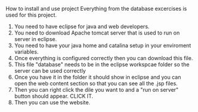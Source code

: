 How to install and use project
Everything from the database excercises is used for this project. 
1. You need to have eclipse for java and web developers.
2. You need to download Apache tomcat server that is used to run on server in eclipse.
3. You need to have your java home and catalina setup in your enviroment variables.
4. Once everything is configured correctly then you can download this file.
5. This file "database" needs to be in the eclipse workspcae folder so the server can be used correctly
6. Once you have it in the folder it should show in eclipse and you can open the web content section so that you can see all the .jsp files.
7. Then you can right click the dile you want to and a "run on server" button should appear. CLICK IT.
8. Then you can use the website. 
